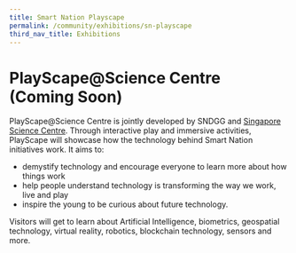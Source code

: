 ```yaml
---
title: Smart Nation Playscape
permalink: /community/exhibitions/sn-playscape
third_nav_title: Exhibitions
---
```

# PlayScape@Science Centre (Coming Soon)

PlayScape@Science Centre is jointly developed by SNDGG and [Singapore Science Centre](https://www.science.edu.sg/). Through interactive play and immersive activities, PlayScape will showcase how the technology behind Smart Nation initiatives work. It aims to:

* demystify technology and encourage everyone to learn more about how things work
* help people understand technology is transforming the way we work, live and play
* inspire the young to be curious about future technology.

Visitors will get to learn about Artificial Intelligence, biometrics, geospatial technology, virtual reality, robotics, blockchain technology, sensors and more. 
